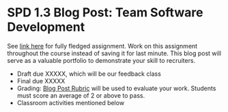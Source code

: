 # SPD 1.3 Blog Post: Team Software Development

See [link here](https://docs.google.com/document/u/1/d/11XGxQ8VA1lovoopqmqZCNHGwWGlHI-JWq12LiOZG6Cs/edit?usp=drive_web&ouid=102349547791146369642) for fully fledged assignment. Work on this assignment throughout the course instead of saving it for last minute. This blog post will serve as a valuable portfolio to demonstrate your skill to recruiters.

- Draft due XXXXX, which will be our feedback class
- Final due XXXXX
- Grading: [Blog Post Rubric](https://drive.google.com/file/d/1Q7kd-JTwd8COOGNeSD43UoAivwF5_dWZ/view?usp=sharing) will be used to evaluate your work. Students must score an average of 2 or above to pass.
- Classroom activities mentioned below
